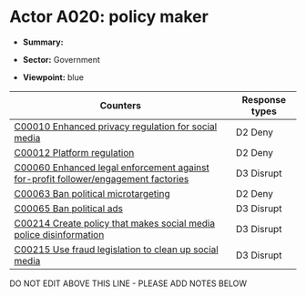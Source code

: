 # Actor A020: policy maker

* **Summary:** 

* **Sector:** Government

* **Viewpoint:** blue


| Counters | Response types |
| -------- | -------------- |
| [C00010 Enhanced privacy regulation for social media](../counters/C00010.md) | D2 Deny |
| [C00012 Platform regulation](../counters/C00012.md) | D2 Deny |
| [C00060 Enhanced legal enforcement against for-profit follower/engagement factories](../counters/C00060.md) | D3 Disrupt |
| [C00063 Ban political microtargeting](../counters/C00063.md) | D2 Deny |
| [C00065 Ban political ads](../counters/C00065.md) | D3 Disrupt |
| [C00214 Create policy that makes social media police disinformation](../counters/C00214.md) | D3 Disrupt |
| [C00215 Use fraud legislation to clean up social media](../counters/C00215.md) | D3 Disrupt |


DO NOT EDIT ABOVE THIS LINE - PLEASE ADD NOTES BELOW